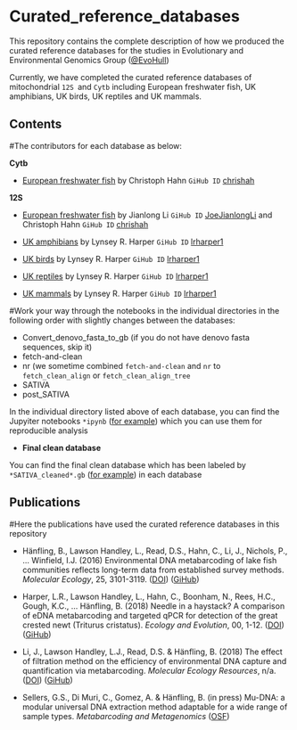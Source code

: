 # Curated_reference_databases

This repository contains the complete description of how we produced the curated reference databases for the studies in Evolutionary and Environmental Genomics Group ([@EvoHull](https://twitter.com/EVOHULL))


Currently, we have completed the curated reference databases of mitochondrial `12S `and `Cytb` including European freshwater fish, UK amphibians, UK birds, UK reptiles and UK mammals.

## Contents

#The contributors for each database as below:

__Cytb__

- [European freshwater fish](https://github.com/HullUni-bioinformatics/Curated_reference_databases/tree/master/Cytb_Fish) by Christoph Hahn `GiHub ID` [chrishah](https://github.com/chrishah)


__12S__
- [European freshwater fish](https://github.com/HullUni-bioinformatics/Curated_reference_databases/tree/master/12S_Fish) by Jianlong Li `GiHub ID` [JoeJianlongLi](https://github.com/JoeJianlongLi) and Christoph Hahn `GiHub ID` [chrishah](https://github.com/chrishah)

- [UK amphibians](https://github.com/HullUni-bioinformatics/Curated_reference_databases/tree/master/12S_Amphibians) by Lynsey R. Harper `GiHub ID` [lrharper1](https://github.com/lrharper1)

- [UK birds](https://github.com/HullUni-bioinformatics/Curated_reference_databases/tree/master/12S_Birds) by Lynsey R. Harper `GiHub ID` [lrharper1](https://github.com/lrharper1)

- [UK reptiles](https://github.com/HullUni-bioinformatics/Curated_reference_databases/tree/master/12S_Reptiles) by Lynsey R. Harper `GiHub ID` [lrharper1](https://github.com/lrharper1)

- [UK mammals](https://github.com/HullUni-bioinformatics/Curated_reference_databases/tree/master/12S_Mammals) by Lynsey R. Harper `GiHub ID` [lrharper1](https://github.com/lrharper1)


#Work your way through the notebooks in the individual directories in the following order with slightly changes between the databases:

- Convert_denovo_fasta_to_gb (if you do not have denovo fasta sequences, skip it)
- fetch-and-clean
- nr (we sometime combined `fetch-and-clean` and `nr` to `fetch_clean_align` or `fetch_clean_align_tree`
- SATIVA
- post_SATIVA

In the individual directory listed above of each database, you can find the Jupyiter notebooks `*ipynb` ([for example](https://github.com/HullUni-bioinformatics/Curated_reference_databases/blob/master/12S_Amphibians/fetch_clean_align_tree/Amphib_align_clipping.ipynb)) which you can use them for reproducible analysis 

- __Final clean database__

You can find the final clean database which has been labeled by `*SATIVA_cleaned*.gb` ([for example](https://github.com/HullUni-bioinformatics/Curated_reference_databases/blob/master/12S_Amphibians/12S_UKamphibians_SATIVA_cleaned.gb)) in each database



## Publications 
#Here the publications have used the curated reference databases in this repository

- Hänfling, B., Lawson Handley, L., Read, D.S., Hahn, C., Li, J., Nichols, P., ... Winfield, I.J. (2016) Environmental DNA metabarcoding of lake fish communities reflects long-term data from established survey methods. _Molecular Ecology_, 25, 3101-3119. ([DOI](https://doi.org/10.1111/mec.13660)) ([GiHub](https://github.com/HullUni-bioinformatics/Haenfling_et_al_2016))  

- Harper, L.R., Lawson Handley, L., Hahn, C., Boonham, N., Rees, H.C., Gough, K.C., ... Hänfling, B. (2018) Needle in a haystack? A comparison of eDNA metabarcoding and targeted qPCR for detection of the great crested newt (Triturus cristatus). _Ecology and Evolution_, 00, 1-12. ([DOI](https://doi.org/10.1002/ece3.4013)) ([GiHub](https://github.com/HullUni-bioinformatics/Harper_et_al_2018)) 

- Li, J., Lawson Handley, L.J., Read, D.S. & Hänfling, B. (2018) The effect of filtration method on the efficiency of environmental DNA capture and quantification via metabarcoding. _Molecular Ecology Resources_, n/a. ([DOI](https://doi.org/10.1111/1755-0998.12899)) ([GiHub](https://github.com/HullUni-bioinformatics/Li_et_al_2018_eDNA_filtration))  

- Sellers, G.S., Di Muri, C., Gomez, A. & Hänfling, B. (in press) Mu-DNA: a modular universal DNA extraction method adaptable for a wide range of sample types. _Metabarcoding and Metagenomics_ ([OSF](https://osf.io/vrb4a/)) 

